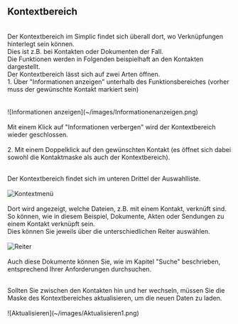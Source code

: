 ## Kontextbereich
<br />
Der Kontextbereich im Simplic findet sich überall dort, wo Verknüpfungen hinterlegt sein können.<br />
Dies ist z.B. bei Kontakten oder Dokumenten der Fall.
<br />
Die Funktionen werden in Folgenden beispielhaft an den Kontakten dargestellt.
<br />
Der Kontextbereich lässt sich auf zwei Arten öffnen.<br />
1. Über "Informationen anzeigen" unterhalb des Funktionsbereiches (vorher muss der gewünschte Kontakt markiert sein)<br />
<br />
<br />
![Informationen anzeigen](~/images/Informationenanzeigen.png)
<br />
<br />
Mit einem Klick auf "Informationen verbergen" wird der Kontextbereich wieder geschlossen.
<br />
<br />
2. Mit einem Doppelklick auf den gewünschten Kontakt (es öffnet sich dabei sowohl die Kontaktmaske als auch der Kontextbereich).
<br />
<br />

Der Kontextbereich findet sich im unteren Drittel der Auswahlliste.
<br />
<br />
![Kontextmenü](~/images/Kontextmenü.png)
<br />
<br />
Dort wird angezeigt, welche Dateien, z.B. mit einem Kontakt, verknüft sind.<br />
So können, wie in diesem Beispiel, Dokumente, Akten oder Sendungen zu einem Kontakt verknüpft sein.<br />
Dies können Sie jeweils über die unterschiedlichen Reiter auswählen.
<br />
<br />
![Reiter](~/images/Reiter.png)
<br />
<br />
Auch diese Dokumente können Sie, wie im Kapitel "Suche" beschrieben, entsprechend Ihrer Anforderungen durchsuchen.

<br />
Sollten Sie zwischen den Kontakten hin und her wechseln, müssen Sie die Maske des Kontextbereiches aktualisieren, um die neuen Daten zu laden.
<br />
<br />
![Aktualisieren](~/images/Aktualisieren1.png)